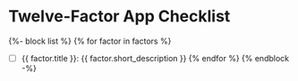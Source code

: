 # Twelve-Factor App Checklist

{%- block list %}
{% for factor in factors %}
- [ ] {{ factor.title }}: {{ factor.short_description }}
{% endfor %}
{% endblock -%}
